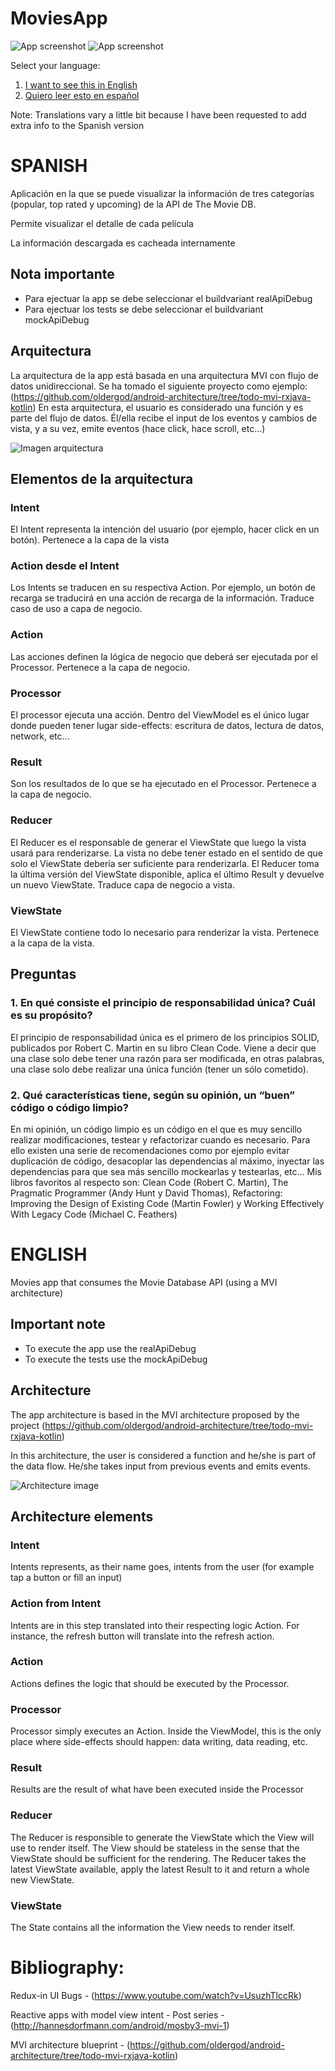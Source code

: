 # MoviesApp

![App screenshot](https://drive.google.com/uc?export=view&id=1zGcvxQuaqWfrWndwl3DTrwQmUuaHMBff)
![App screenshot](https://drive.google.com/uc?export=view&id=1CaeOiZ-kFjgu7WgyGT9QUTknAdMls0RI)

Select your language:
1. [I want to see this in English](#english)
2. [Quiero leer esto en español](#spanish)

Note: Translations vary a little bit because I have been requested to add extra info to the Spanish version

# SPANISH

Aplicación en la que se puede visualizar la información de tres categorías (popular, top rated y upcoming) de la API de The Movie DB.

Permite visualizar el detalle de cada película

La información descargada es cacheada internamente


## Nota importante

- Para ejectuar la app se debe seleccionar el buildvariant realApiDebug
- Para ejectuar los tests se debe seleccionar el buildvariant mockApiDebug


## Arquitectura

La arquitectura de la app está basada en una arquitectura MVI con flujo de datos unidireccional. Se ha tomado el siguiente proyecto como ejemplo: (https://github.com/oldergod/android-architecture/tree/todo-mvi-rxjava-kotlin)
En esta arquitectura, el usuario es considerado una función y es parte del flujo de datos. Él/ella recibe el input de los eventos y cambios de vista, y a su vez, emite eventos (hace click, hace scroll, etc...)

![Imagen arquitectura](https://raw.githubusercontent.com/oldergod/android-architecture/todo-mvi-rxjava-kotlin/art/MVI_detail.png)

## Elementos de la arquitectura

### Intent

El Intent representa la intención del usuario (por ejemplo, hacer click en un botón). Pertenece a la capa de la vista

### Action desde el Intent

Los Intents se traducen en su respectiva Action. Por ejemplo, un botón de recarga se traducirá en una acción de recarga de la información. Traduce caso de uso a capa de negocio.

### Action

Las acciones definen la lógica de negocio que deberá ser ejecutada por el Processor. Pertenece a la capa de negocio.

### Processor

El processor ejecuta una acción. Dentro del ViewModel es el único lugar donde pueden tener lugar side-effects: escritura de datos, lectura de datos, network, etc...

### Result

Son los resultados de lo que se ha ejecutado en el Processor. Pertenece a la capa de negocio.

### Reducer

El Reducer es el responsable de generar el ViewState que luego la vista usará para renderizarse. La vista no debe tener estado en el sentido de que solo el ViewState debería ser suficiente para renderizarla. El Reducer toma la última versión del ViewState disponible, aplica el último Result y devuelve un nuevo ViewState.
Traduce capa de negocio a vista.

###  ViewState

El ViewState contiene todo lo necesario para renderizar la vista. Pertenece a la capa de la vista.
 

## Preguntas

### 1. En qué consiste el principio de responsabilidad única? Cuál es su propósito?

El principio de responsabilidad única es el primero de los principios SOLID, publicados por Robert C. Martin en su libro Clean Code. Viene a decir que una clase solo debe tener una razón para ser modificada, en otras palabras, una clase solo debe realizar una única función (tener un sólo cometido).

### 2. Qué características tiene, según su opinión, un “buen” código o código limpio?

En mi opinión, un código limpio es un código en el que es muy sencillo realizar modificaciones, testear y refactorizar cuando es necesario. Para ello existen una serie de recomendaciones como por ejemplo evitar duplicación de código, desacoplar las dependencias al máximo, inyectar las dependencias para que sea más sencillo mockearlas y testearlas, etc...
Mis libros favoritos al respecto son: Clean Code (Robert C. Martin), The Pragmatic Programmer (Andy Hunt y David Thomas), Refactoring: Improving the Design of Existing Code (Martin Fowler) y Working Effectively With Legacy Code (Michael C. Feathers)


# ENGLISH

Movies app that consumes the Movie Database API (using a MVI architecture)


## Important note

- To execute the app use the realApiDebug
- To execute the tests use the mockApiDebug


## Architecture

The app architecture is based in the MVI architecture proposed by the project (https://github.com/oldergod/android-architecture/tree/todo-mvi-rxjava-kotlin)

In this architecture, the user is considered a function and he/she is part of the data flow. He/she takes input from previous events and emits events.

![Architecture image](https://raw.githubusercontent.com/oldergod/android-architecture/todo-mvi-rxjava-kotlin/art/MVI_detail.png)


## Architecture elements

### Intent

Intents represents, as their name goes, intents from the user (for example tap a button or fill an input)

### Action from Intent

Intents are in this step translated into their respecting logic Action. For instance, the refresh button will translate into the refresh action.

### Action

Actions defines the logic that should be executed by the Processor.

### Processor

Processor simply executes an Action. Inside the ViewModel, this is the only place where side-effects should happen: data writing, data reading, etc.

### Result

Results are the result of what have been executed inside the Processor

### Reducer

The Reducer is responsible to generate the ViewState which the View will use to render itself. The View should be stateless in the sense that the ViewState should be sufficient for the rendering. The Reducer takes the latest ViewState available, apply the latest Result to it and return a whole new ViewState.

### ViewState

The State contains all the information the View needs to render itself.



# Bibliography:

Redux-in UI Bugs - (https://www.youtube.com/watch?v=UsuzhTlccRk)

Reactive apps with model view intent - Post series - (http://hannesdorfmann.com/android/mosby3-mvi-1)

MVI architecture blueprint - (https://github.com/oldergod/android-architecture/tree/todo-mvi-rxjava-kotlin)
